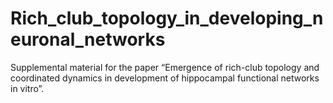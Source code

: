 Rich_club_topology_in_developing_neuronal_networks
==================================================

Supplemental material for the paper “Emergence of rich-club topology and coordinated dynamics in development of hippocampal functional networks in vitro”.
